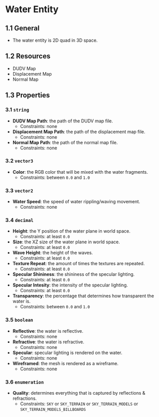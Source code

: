 # Water Entity

## 1.1 General

- The water entity is 2D quad in 3D space.

## 1.2 Resources

- DUDV Map
- Displacement Map
- Normal Map

## 1.3 Properties

### 3.1 `string`

- **DUDV Map Path**: the path of the DUDV map file.
  - Constraints: none
- **Displacement Map Path**: the path of the displacement map file.
  - Constraints: none
- **Normal Map Path**: the path of the normal map file.
  - Constraints: none

### 3.2 `vector3`

- **Color**: the RGB color that will be mixed with the water fragments.
  - Constraints: between `0.0` and `1.0`

### 3.3 `vector2`

- **Water Speed**: the speed of water rippling/waving movement.
  - Constraints: none

### 3.4 `decimal`

- **Height**: the Y position of the water plane in world space.
  - Constraints: at least `0.0`
- **Size**: the XZ size of the water plane in world space.
  - Constraints: at least `0.0`
- **Wave Height**: the height of the waves.
  - Constraints: at least `0.0`
- **Texture Repeat**: the amount of times the textures are repeated.
  - Constraints: at least `0.0`
- **Specular Shininess**: the shininess of the specular lighting.
  - Constraints: at least `0.0`
- **Specular Intesity**: the intensity of the specular lighting.
  - Constraints: at least `0.0`
- **Transparency**: the percentage that determines how transparent the water is.
  - Constraints: between `0.0` and `1.0`

### 3.5 `boolean`

- **Reflective**: the water is reflective.
  - Constraints: none
- **Refractive**: the water is refractive.
  - Constraints: none
- **Specular**: specular lighting is rendered on the water.
  - Constraints: none
- **Wireframed**: the mesh is rendered as a wireframe.
  - Constraints: none

### 3.6 `enumeration`

- **Quality**: determines everything that is captured by reflections & refractions.
  - Constraints: `SKY` or `SKY_TERRAIN` or `SKY_TERRAIN_MODELS` or `SKY_TERRAIN_MODELS_BILLBOARDS`
